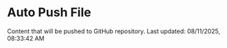 # Auto Push File

Content that will be pushed to GitHub repository.
Last updated: 08/11/2025, 08:33:42 AM